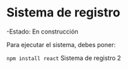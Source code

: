 <h1>Sistema de registro</h1>

-Estado: En construcción

Para ejecutar el sistema, debes poner:

```npm install react```
Sistema de registro 2

